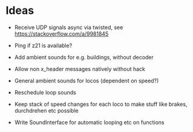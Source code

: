 # Ideas

* Receive UDP signals async via twisted, see https://stackoverflow.com/a/9981845

* Ping if z21 is available?

* Add ambient sounds for e.g. buildings, without decoder

* Allow non x_header messages natively without hack

* General ambient sounds for locos (dependent on speed?)

* Reschedule loop sounds

* Keep stack of speed changes for each loco to make stuff like brakes, durchdrehen etc possible

* Write SoundInterface for automatic looping etc on functions
